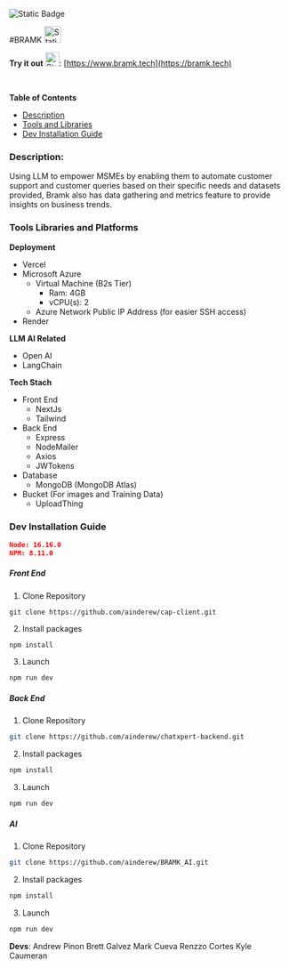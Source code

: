 
![Static Badge](https://img.shields.io/badge/Release-v1&period;0&period;0-green)

#BRAMK <img src="https://i.ibb.co/dK5MdHZ/startup-Logo.png" alt="Static Badge" width="30"/> 

**Try it out** <img src="https://cdn-icons-png.flaticon.com/512/576/576204.png" alt="Static Badge" width="25"/>: [https://www.bramk.tech](https://bramk.tech)

<br/>

**Table of Contents**

- [Description](#description)
- [Tools and Libraries](#tools-libraries-and-platforms)
- [Dev Installation Guide](#dev-installation-guide)


### Description: 
Using LLM to empower MSMEs by enabling them to automate customer support and customer queries based on their specific needs and datasets provided, Bramk also has data gathering and metrics feature to provide insights on business trends.

### Tools Libraries and Platforms

**Deployment**
- Vercel 
- Microsoft Azure
	- Virtual Machine (B2s Tier) 
		- Ram: 4GB 
		- vCPU(s): 2
	- Azure Network Public IP Address (for easier SSH access)
- Render

**LLM AI Related**
- Open AI
- LangChain

**Tech Stach**
- Front End
	- NextJs
	- Tailwind
- Back End
	- Express
	- NodeMailer
	- Axios
	- JWTokens
- Database
	- MongoDB (MongoDB Atlas)
- Bucket (For images and Training Data)
	- UploadThing 

### Dev Installation Guide

```JSON
Node: 16.16.0
NPM: 8.11.0
```
##### Front End

1.	Clone Repository
```
git clone https://github.com/ainderew/cap-client.git
```
2.	Install packages
```bash
npm install
```
3. Launch
```bash
npm run dev
```

##### Back End

1.	Clone Repository
```bash
git clone https://github.com/ainderew/chatxpert-backend.git
```
2.	Install packages
```bash
npm install
```
3. Launch
```bash
npm run dev
```

##### AI 

1.	Clone Repository
```bash
git clone https://github.com/ainderew/BRAMK_AI.git
```
2.	Install packages
```bash
npm install
```
3. Launch
```bash
npm run dev
```










**Devs**:
 Andrew Pinon
 Brett Galvez
 Mark Cueva
 Renzzo Cortes
 Kyle Caumeran